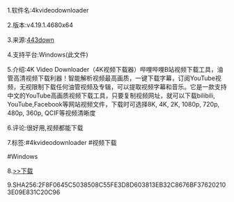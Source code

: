 1.软件名:4kvideodownloader

2.版本:v4.19.1.4680x64

3.来源:[443down](https://www.423down.com/10118.html)

4.支持平台:Windows(此文件)

5.介绍:4K Video Downloader（4K视频下载器）哔哩哔哩B站视频下载工具，油管高清视频下载利器！智能解析视频最高画质，一键下载字幕，订阅YouTube视频，无视限制下载任何油管视频及专辑，可以提取视频字幕和音乐。它是一款支持中文的YouTube高画质视频下载工具，只要复制视频网址，就可以下载bilibili, YouTube,Facebook等网站视频文件，下载时可选择8K, 4K, 2K, 1080p, 720p, 480p, 360p, QCIF等视频清晰度

6.评论:很好用,视频都能下载

7.标签:#4kvideodownloader #视频下载

#Windows

8.[>>下载](https://t.me/GoojoeShare/52)

9.SHA256:2F8F0645C5038508C55FE3D8D603813EB32C8676BF376202103E09E831C20C96